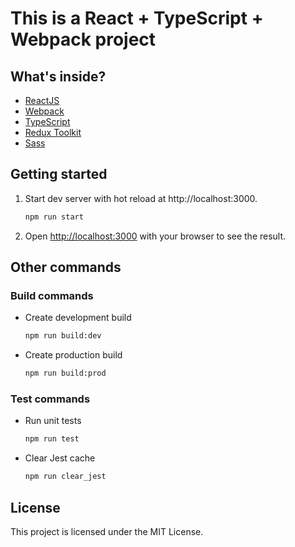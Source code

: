 # This is a React + TypeScript + Webpack project

## What's inside?

- [ReactJS](https://reactjs.org)
- [Webpack](https://webpack.js.org)
- [TypeScript](https://www.typescriptlang.org)
- [Redux Toolkit](https://redux-toolkit.js.org)
- [Sass](https://sass-lang.com)

## Getting started

1. Start dev server with hot reload at http://localhost:3000.
   ```bash
   npm run start
   ```

2. Open [http://localhost:3000](http://localhost:3000) with your browser to see the result.

## Other commands

### Build commands

- Create development build
  ```bash
  npm run build:dev
  ```

- Create production build
  ```bash
  npm run build:prod
  ```

### Test commands

- Run unit tests
  ```bash
  npm run test
  ```

- Clear Jest cache
  ```bash
  npm run clear_jest
  ```

## License

This project is licensed under the MIT License.
